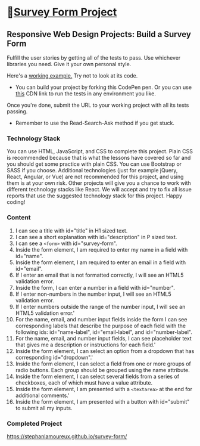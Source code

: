 # 🔗[Survey Form Project](https://stephanlamoureux.github.io/survey-form/)

## Responsive Web Design Projects: Build a Survey Form

Fulfill the user stories by getting all of the tests to pass. Use whichever libraries you need. Give it your own personal style.

Here's a [working example.](http://codepen.io/freeCodeCamp/full/VPaoNP) Try not to look at its code.
- You can build your project by forking this CodePen pen. Or you can use [this](https://gitcdn.link/repo/freeCodeCamp/testable-projects-fcc/master/build/bundle.js) CDN link to run the tests in any environment you like.

Once you're done, submit the URL to your working project with all its tests passing.
- Remember to use the Read-Search-Ask method if you get stuck.

### Technology Stack

You can use HTML, JavaScript, and CSS to complete this project. Plain CSS is recommended because that is what the lessons have covered so far and you should get some practice with plain CSS. You can use Bootstrap or SASS if you choose. Additional technologies (just for example jQuery, React, Angular, or Vue) are not recommended for this project, and using them is at your own risk. Other projects will give you a chance to work with different technology stacks like React. We will accept and try to fix all issue reports that use the suggested technology stack for this project. Happy coding!

### Content

1. I can see a title with id="title" in H1 sized text.
 2. I can see a short explanation with id="description" in P sized text.
 3. I can see a `<form>` with id="survey-form".
 4. Inside the form element, I am required to enter my name in a field with id="name".
 5. Inside the form element, I am required to enter an email in a field with id="email".
 6. If I enter an email that is not formatted correctly, I will see an HTML5 validation error.
 7. Inside the form, I can enter a number in a field with id="number".
 8. If I enter non-numbers in the number input, I will see an HTML5 validation error.
 9. If I enter numbers outside the range of the number input, I will see an HTML5 validation error.'
 10. For the name, email, and number input fields inside the form I can see corresponding labels that describe the purpose of each field with the following ids: id="name-label", id="email-label", and id="number-label".
 11. For the name, email, and number input fields, I can see placeholder text that gives me a description or instructions for each field.'
 12. Inside the form element, I can select an option from a dropdown that has corresponding id="dropdown".'
 13. Inside the form element, I can select a field from one or more groups of radio buttons. Each group should be grouped using the name attribute.
 14. Inside the form element, I can select several fields from a series of checkboxes, each of which must have a value attribute.
 15. Inside the form element, I am presented with a `<textarea>` at the end for additional comments.'
 16. Inside the form element, I am presented with a button with id="submit" to submit all my inputs.

### Completed Project

https://stephanlamoureux.github.io/survey-form/
